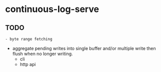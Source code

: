 # continuous-log-serve

## TODO
	- byte range fetching
  - aggregate pending writes into single buffer and/or multiple write
    then flush when no longer writing.
	- cli
	- http api
